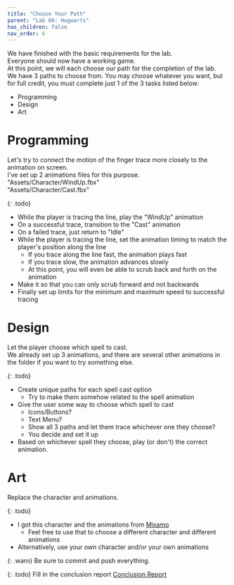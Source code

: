 ```yaml
---
title: "Choose Your Path"
parent: "Lab 06: Hogwarts"
has_children: false
nav_order: 6
---
```


We have finished with the basic requirements for the lab.\
Everyone should now have a working game.\
At this point, we will each choose our path for the completion of the lab.\
We have 3 paths to choose from. You may choose whatever you want, but for full credit, you must complete just 1 of the 3 tasks listed below:
* Programming
* Design
* Art

# Programming
Let's try to connect the motion of the finger trace more closely to the animation on screen.\
I've set up 2 animations files for this purpose.\
"Assets/Character/WindUp.fbx"\
"Assets/Character/Cast.fbx"

{: .todo}
* While the player is tracing the line, play the "WindUp" animation
* On a successful trace, transition to the "Cast" animation
* On a failed trace, just return to "Idle"
* While the player is tracing the line, set the animation timing to match the player's position along the line
	* If you trace along the line fast, the animation plays fast
	* If you trace slow, the animation advances slowly
	* At this point, you will even be able to scrub back and forth on the animation
* Make it so that you can only scrub forward and not backwards
* Finally set up limits for the minimum and maximum speed to successful tracing

# Design
Let the player choose which spell to cast.\
We already set up 3 animations, and there are several other animations in the folder if you want to try something else.

{: .todo}
* Create unique paths for each spell cast option
	* Try to make them somehow related to the spell animation
* Give the user some way to choose which spell to cast
	* Icons/Buttons?
	* Text Menu?
	* Show all 3 paths and let them trace whichever one they choose?
	* You decide and set it up
* Based on whichever spell they choose, play (or don't) the correct animation.

# Art
Replace the character and animations.

{: .todo}
* I got this character and the animations from [Mixamo](https://www.mixamo.com/#/)
	* Feel free to use that to choose a different character and different animations
* Alternatively, use your own character and/or your own animations

{: .warn}
Be sure to commit and push everything.

{: .todo}
Fill in the conclusion report
[Conclusion Report](https://forms.gle/fQBC7dnWYC5iBjrK9)
